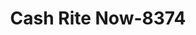 ---
f_zip-code: 48116
f_state-code: MI
title: Cash Rite Now-8374
f_phone: 810-494-2274
f_city-only: Brighton
f_address: 10049 Grand River Rd Ste 900 Brighton
f_location-unique-id: '8374'
slug: cash-rite-now-8374
updated-on: '2024-05-30T13:46:58.046Z'
created-on: '2024-05-30T13:36:59.803Z'
published-on: '2024-05-30T13:54:32.469Z'
f_city-state: cms/city/brighton-mi.md
f_company: cms/company/cash-rite-now.md
f_state: cms/state/michigan.md
layout: '[payday-loan].html'
tags: payday-loan
---